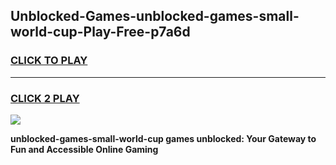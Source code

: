 
## Unblocked-Games-unblocked-games-small-world-cup-Play-Free-p7a6d
<h3>
<a href="https://premium76.site?title=unblocked-games-small-world-cup&ref=18A1">CLICK TO PLAY</a></h3>
<hr>

<h3>
<a href="https://premium76.site?title=unblocked-games-small-world-cup&ref=18A1">CLICK 2 PLAY</a>
  
</h3>

<a href="https://premium76.site?title=unblocked-games-small-world-cup&ref=18A1"><img src="https://clearcache.store/games.png"></a>


**unblocked-games-small-world-cup games unblocked: Your Gateway to Fun and Accessible Online Gaming**

